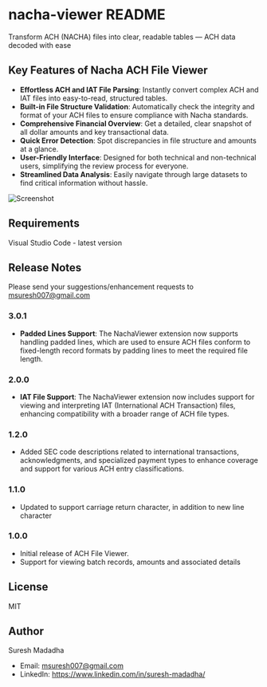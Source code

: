 # nacha-viewer README

Transform ACH (NACHA) files into clear, readable tables — ACH data decoded with ease

## Key Features of Nacha ACH File Viewer

- **Effortless ACH and IAT File Parsing**: Instantly convert complex ACH  and IAT files into easy-to-read, structured tables.
- **Built-in File Structure Validation**: Automatically check the integrity and format of your ACH files to ensure compliance with Nacha standards.
- **Comprehensive Financial Overview**: Get a detailed, clear snapshot of all dollar amounts and key transactional data.
- **Quick Error Detection**: Spot discrepancies in file structure and amounts at a glance.
- **User-Friendly Interface**: Designed for both technical and non-technical users, simplifying the review process for everyone.
- **Streamlined Data Analysis**: Easily navigate through large datasets to find critical information without hassle.

![Screenshot](https://i.imgur.com/g0HV7Oz.png)

## Requirements

Visual Studio Code - latest version

## Release Notes
Please send your suggestions/enhancement requests to msuresh007@gmail.com 

### 3.0.1
- **Padded Lines Support**: The NachaViewer extension now supports handling padded lines, which are used to ensure ACH files conform to fixed-length record formats by padding lines to meet the required file length.


### 2.0.0
- **IAT File Support**: The NachaViewer extension now includes support for viewing and interpreting IAT (International ACH Transaction) files, enhancing compatibility with a broader range of ACH file types.

### 1.2.0
- Added SEC code descriptions related to international transactions, acknowledgments, and specialized payment types to enhance coverage and support for various ACH entry classifications.
### 1.1.0

 - Updated to support carriage return character, in addition to new line character
 

### 1.0.0

 - Initial release of ACH File Viewer. 
 - Support for viewing batch records, amounts and associated details



## License

MIT

## Author 

Suresh Madadha 
- Email: msuresh007@gmail.com 
- LinkedIn: https://www.linkedin.com/in/suresh-madadha/ 


